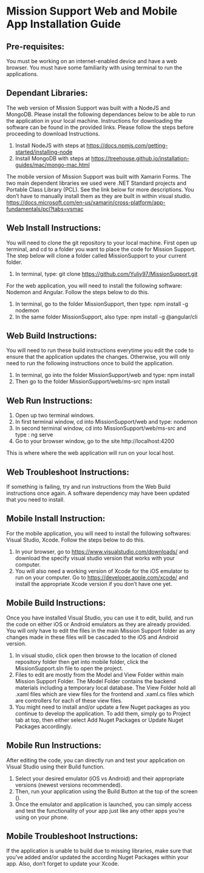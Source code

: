 # Mission Support Web and Mobile App Installation Guide

## Pre-requisites:

You must be working on an internet-enabled device and have a web browser. You must have some familiarity with using terminal to run the applications.

## Dependant Libraries: 

The web version of Mission Support was built with a NodeJS and MongoDB. Please install the following dependances below to be able to run the application in your local machine. Instructions for downloading the software can be found in the provided links. Please follow the steps before proceeding to download Instructions. 
  1) Install NodeJS with steps at https://docs.npmjs.com/getting-started/installing-node
  2) Install MongoDB with steps at https://treehouse.github.io/installation-guides/mac/mongo-mac.html

The mobile version of Mission Support was built with Xamarin Forms. The two main dependent libraries we used were .NET Standard projects and Portable Class Library (PCL).  See the link below for more descriptions.  You don’t have to manually install them as they are built in within visual studio.
https://docs.microsoft.com/en-us/xamarin/cross-platform/app-fundamentals/pcl?tabs=vsmac
 
## Web Install Instructions: 

You will need to clone the git repository to your local machine. First open up terminal, and cd to a folder you want to place the code for Mission Support. The step below will clone a folder called MissionSupport to your current folder. 
  1) In terminal, type:
    git clone https://github.com/Yuliy97/MissionSupport.git
 
For the web application, you will need to install the following software: Nodemon and Angular. Follow the steps below to do this. 
  1) In terminal, go to the folder MissionSupport, then type:
    npm install -g nodemon
  2) In the same folder MissionSupport, also type:
    npm install -g @angular/cli
 
## Web Build Instructions:

You will need to run these build instructions everytime you edit the code to ensure that the application updates the changes. Otherwise, you will only need to run the following instructions once to build the application.
  1) In terminal, go into the folder MissionSupport/web and type:
    npm install
  2) Then go to the folder MissionSupport/web/ms-src
    npm install
 
## Web Run Instructions:

  1) Open up two terminal windows. 
  2) In first terminal window, cd into MissionSupport/web and type:
    nodemon
  3) In second terminal window, cd into MissionSupport/web/ms-src and type :
    ng serve
  4) Go to your browser window, go to the site http://localhost:4200 

This is where where the web application will run on your local host.

## Web Troubleshoot Instructions:

If something is failing, try and run instructions from the Web Build instructions once again. A software dependency may have been updated that you need to install. 
  
## Mobile Install Instruction:

For the mobile application, you will need to install the following softwares: Visual Studio, Xcode. Follow the steps below to do this. 
  1) In your browser, go to https://www.visualstudio.com/downloads/ and download the specify visual studio version that works with your computer. 
  2) You will also need a working version of Xcode for the iOS emulator to run on your computer.  Go to https://developer.apple.com/xcode/ and install the appropriate Xcode version if you don’t have one yet.
 
## Mobile Build Instructions:

Once you have installed Visual Studio, you can use it to edit, build, and run the code on either iOS or Android emulators as they are already provided.  You will only have to edit the files in the main Mission Support folder as any changes made in these files will be cascaded to the iOS and Android version.
  1) In visual studio, click open then browse to the location of cloned repository folder then get into mobile folder, click the MissionSupport.sln file to open the project.
  2) Files to edit are mostly from the Model and View Folder within main Mission Support Folder.  The Model Folder contains the backend materials including a temporary local database.  The View Folder hold all .xaml files which are view files for the frontend and .xaml.cs files which are controllers for each of these view files.
  3) You might need to install and/or update a few Nuget packages as you continue to develop the application.  To add them, simply go to Project tab at top, then either select Add Nuget Packages or Update Nuget Packages accordingly.

## Mobile Run Instructions:

After editing the code, you can directly run and test your application on Visual Studio using their Build function. 
  1) Select your desired emulator (iOS vs Android) and their appropriate versions (newest versions recommended).
  2) Then, run your application using the Build Button at the top of the screen (). 
  3) Once the emulator and application is launched, you can simply access and test the functionality of your app just like any other apps you’re using on your phone.

## Mobile Troubleshoot Instructions:

 If the application is unable to build due to missing libraries, make sure that you’ve added and/or updated the according Nuget Packages within your app.  Also, don’t forget to update your Xcode.
